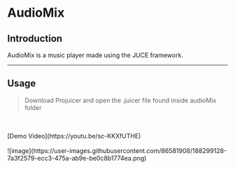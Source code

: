 # AudioMix

## Introduction
AudioMix is a music player made using the JUCE framework.
<br />
___
## Usage
> Download Projuicer and open the .juicer file found inside audioMix folder  
<br />

<br />
[Demo Video](https://youtu.be/sc-KKXfUTHE)  
 <br /> <br />
![image](https://user-images.githubusercontent.com/86581908/188299128-7a3f2579-ecc3-475a-ab9e-be0c8b1774ea.png)

